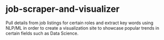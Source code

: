 # job-scraper-and-visualizer
Pull details from job listings for certain roles and extract key words using NLP/ML in order to create a visualization site to showcase popular trends in certain fields such as Data Science.
